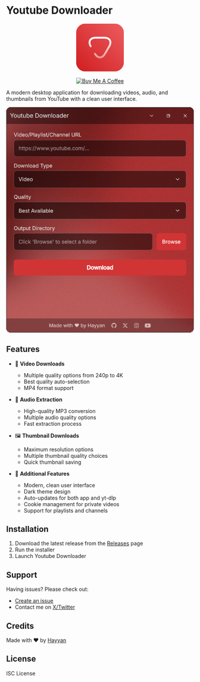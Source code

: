 # Youtube Downloader

<p align="center">
  <img src="Repo/Icon.png" alt="Youtube Downloader Logo" width="128" height="128">
</p>

<p align="center">
  <a href="https://www.buymeacoffee.com/Hayyan" target="_blank">
    <img src="https://cdn.buymeacoffee.com/buttons/v2/default-yellow.png" alt="Buy Me A Coffee" style="height: 60px !important;width: 217px !important;" >
  </a>
</p>

A modern desktop application for downloading videos, audio, and thumbnails from YouTube with a clean user interface.

![App Screenshot](Repo/Screenshot.png)

## Features

- 🎥 **Video Downloads**
  - Multiple quality options from 240p to 4K
  - Best quality auto-selection
  - MP4 format support
  
- 🎵 **Audio Extraction**
  - High-quality MP3 conversion
  - Multiple audio quality options
  - Fast extraction process

- 🖼️ **Thumbnail Downloads**
  - Maximum resolution options
  - Multiple thumbnail quality choices
  - Quick thumbnail saving

- 💫 **Additional Features**
  - Modern, clean user interface
  - Dark theme design
  - Auto-updates for both app and yt-dlp
  - Cookie management for private videos
  - Support for playlists and channels

## Installation

1. Download the latest release from the [Releases](https://github.com/Hayyan0/Youtube-Downloader/releases) page
2. Run the installer
3. Launch Youtube Downloader

## Support

Having issues? Please check out:
- [Create an issue](https://github.com/Hayyan0/Youtube-Downloader/issues)
- Contact me on [X/Twitter](https://x.com/hyn_slm)

## Credits

Made with ❤️ by [Hayyan](https://github.com/Hayyan0)

## License

ISC License